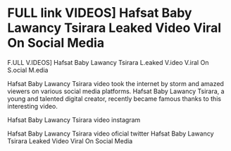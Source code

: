 # FULL link VIDEOS] Hafsat Baby Lawancy Tsirara Leaked Video Viral On Social Media 


F.ULL V.IDEOS] Hafsat Baby Lawancy Tsirara L.eaked V.ideo V.iral On S.ocial M.edia

Hafsat Baby Lawancy Tsirara video took the internet by storm and amazed viewers on various social media platforms. Hafsat Baby Lawancy Tsirara, a young and talented digital creator, recently became famous thanks to this interesting video.

Hafsat Baby Lawancy Tsirara video instagram

Hafsat Baby Lawancy Tsirara video oficial twitter
Hafsat Baby Lawancy Tsirara Leaked Video Viral On Social Media
